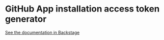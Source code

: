 # GitHub App installation access token generator

[See the documentation in Backstage](https://backstage.idealo.tools/catalog/default/component/github-app-token-generator/docs)
